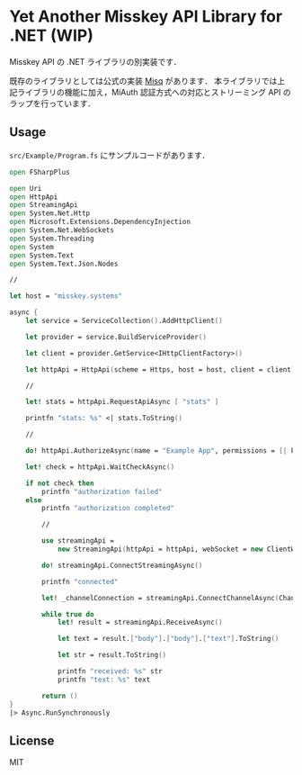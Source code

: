 # Yet Another Misskey API Library for .NET (WIP)

Misskey API の .NET ライブラリの別実装です．

既存のライブラリとしては公式の実装 [Misq](https://github.com/syuilo/Misq) があります．
本ライブラリでは上記ライブラリの機能に加え，MiAuth 認証方式への対応とストリーミング API のラップを行っています．

## Usage

`src/Example/Program.fs` にサンプルコードがあります．

```fsharp
open FSharpPlus

open Uri
open HttpApi
open StreamingApi
open System.Net.Http
open Microsoft.Extensions.DependencyInjection
open System.Net.WebSockets
open System.Threading
open System
open System.Text
open System.Text.Json.Nodes

//

let host = "misskey.systems"

async {
    let service = ServiceCollection().AddHttpClient()

    let provider = service.BuildServiceProvider()

    let client = provider.GetService<IHttpClientFactory>()

    let httpApi = HttpApi(scheme = Https, host = host, client = client)

    //

    let! stats = httpApi.RequestApiAsync [ "stats" ]

    printfn "stats: %s" <| stats.ToString()

    //

    do! httpApi.AuthorizeAsync(name = "Example App", permissions = [| Permission.Write <| PermissionKind.Account() |])

    let! check = httpApi.WaitCheckAsync()

    if not check then
        printfn "authorization failed"
    else
        printfn "authorization completed"

        //

        use streamingApi =
            new StreamingApi(httpApi = httpApi, webSocket = new ClientWebSocket())

        do! streamingApi.ConnectStreamingAsync()

        printfn "connected"

        let! _channelConnection = streamingApi.ConnectChannelAsync(Channel.GlobalTimeline())

        while true do
            let! result = streamingApi.ReceiveAsync()

            let text = result.["body"].["body"].["text"].ToString()

            let str = result.ToString()

            printfn "received: %s" str
            printfn "text: %s" text

        return ()
}
|> Async.RunSynchronously
```

## License

MIT

